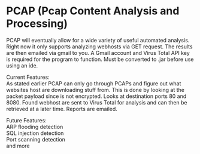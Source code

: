 # PCAP (Pcap Content Analysis and Processing)

PCAP will eventually allow for a wide variety of useful automated analysis. Right now it only supports analyzing webhosts via GET request.
The results are then emailed via gmail to you. A Gmail account and Virus Total API key is required for the program to function. Must be converted to .jar before use using an ide.

Current Features:  
As stated earlier PCAP can only go through PCAPs and figure out what websites host are downloading stuff from. This is done by looking at the packet payload since is not encrypted. Looks at destination ports 80 and 8080. Found webhost are sent to Virus Total for analysis and can then be retrieved at a later time. Reports are emailed. 

Future Features:  
ARP flooding detection  
SQL injection detection  
Port scanning detection  
and more  

